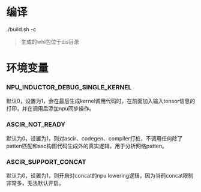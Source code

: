 # 编译

./build.sh -c

> 生成的whl包位于dis目录

# 环境变量

### NPU_INDUCTOR_DEBUG_SINGLE_KERNEL

默认0，设置为1，会在最后生成kernel调用代码时，在前面加入输入tensor信息的打印，并在调用后添加npu同步操作。

### ASCIR_NOT_READY

默认为0，设置为1，则对ascir、codegen、compiler打桩，不调用任何除了patten匹配和asc构图代码生成外的真实逻辑，用于分析网络patten。

### ASCIR_SUPPORT_CONCAT

默认为0，设置为1，则开启对concat的npu lowering逻辑，因为当前concat限制非常多，无法默认开启。
